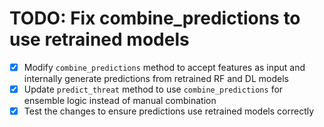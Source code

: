 # TODO: Fix combine_predictions to use retrained models

- [x] Modify `combine_predictions` method to accept features as input and internally generate predictions from retrained RF and DL models
- [x] Update `predict_threat` method to use `combine_predictions` for ensemble logic instead of manual combination
- [x] Test the changes to ensure predictions use retrained models correctly
